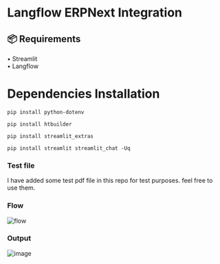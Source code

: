 # Langflow ERPNext Integration 

## 📦 <b>Requirements</b>

•	Streamlit
<br>
•	Langflow
<br>

# Dependencies Installation

```shell
pip install python-dotenv
```


```shell
pip install htbuilder
```


```shell
pip install streamlit_extras
```


```shell
pip install streamlit streamlit_chat -Uq
```

### Test file
I have added some test pdf file in this repo for test purposes. feel free to use them.


### Flow
![flow](https://github.com/oyasizaki/langflow-additional/assets/118342512/7aa88323-ac90-40ce-850a-e87aceacb638)



### Output
![image](https://github.com/oyasizaki/langflow-additional/assets/118342512/458b9c85-2219-4720-b108-d8441379a37a)



